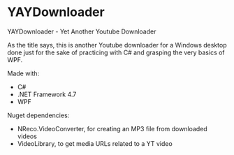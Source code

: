 # YAYDownloader
YAYDownloader - Yet Another Youtube Downloader

As the title says, this is another Youtube downloader for a Windows desktop done just for the sake of practicing with C# and grasping the very basics of WPF.

Made with:
- C# 
- .NET Framework 4.7
- WPF

Nuget dependencies:
- NReco.VideoConverter, for creating an MP3 file from downloaded videos
- VideoLibrary, to get media URLs related to a YT video

